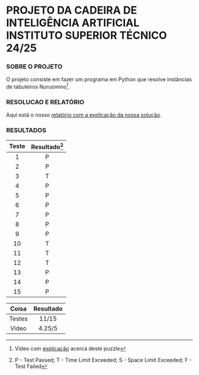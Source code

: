 # PROJETO DA CADEIRA DE INTELIGÊNCIA ARTIFICIAL INSTITUTO SUPERIOR TÉCNICO 24/25

### SOBRE O PROJETO

O projeto consiste em fazer um programa em Python que resolve instâncias de tabuleiros Nuruomino[^1].

### RESOLUCAO E RELATÓRIO

Aqui está o nosso [relatório com a explicação da nossa solução](https://youtu.be/5Kd0njYzOeU).

### RESULTADOS

| Teste | Resultado[^2] |
|:-----:|:---------:|
| 1     | P         |
| 2     | P         |
| 3     | T         |
| 4     | P         |
| 5     | P         |
| 6     | P         |
| 7     | P         |
| 8     | P         |
| 9     | P         |
| 10    | T         |
| 11    | T         |
| 12    | T         |
| 13    | P         |
| 14    | P         |
| 15    | P         |

| Coisa | Resultado|
| :----:| :-----:  |
| Testes|11/15     | 
| Vídeo |   4.25/5    | 

[^1]: Vídeo com [explicação](https://www.youtube.com/watch?v=q3mspJmENnQ&feature=youtu.be) acerca deste puzzle
[^2]: P - Test Passed; T - Time Limit Exceeded; S - Space Limit Exceeded; F - Test Failed
